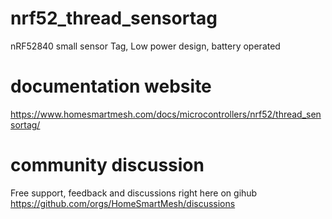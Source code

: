 # nrf52_thread_sensortag
nRF52840 small sensor Tag, Low power design, battery operated

# documentation website
https://www.homesmartmesh.com/docs/microcontrollers/nrf52/thread_sensortag/
# community discussion
Free support, feedback and discussions right here on gihub
https://github.com/orgs/HomeSmartMesh/discussions
